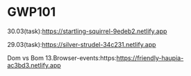 # GWP101
30.03(task):https://startling-squirrel-9edeb2.netlify.app


29.03(task):https://silver-strudel-34c231.netlify.app


Dom vs Bom
13.Browser-events:https:https://friendly-haupia-ac3bd3.netlify.app

